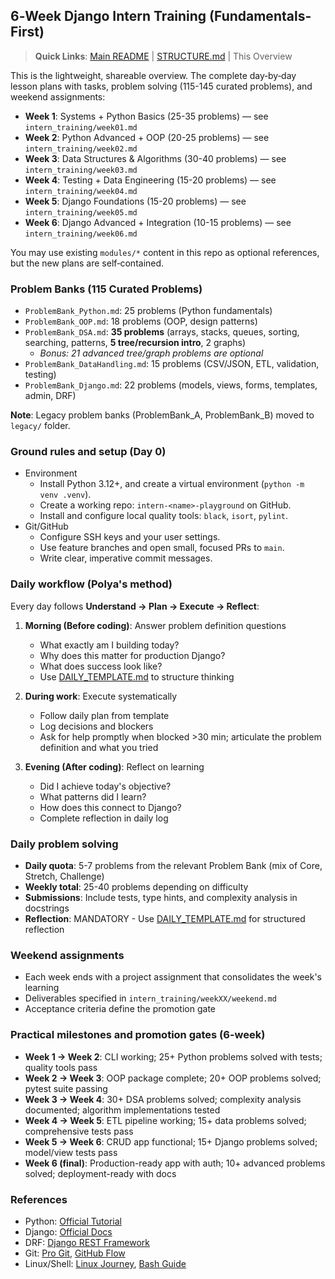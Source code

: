 ## 6‑Week Django Intern Training (Fundamentals-First)

> **Quick Links**: [Main README](../README.md) | [STRUCTURE.md](STRUCTURE.md) | This Overview

This is the lightweight, shareable overview. The complete day‑by‑day lesson plans with tasks, problem solving (115-145 curated problems), and weekend assignments:

- **Week 1**: Systems + Python Basics (25-35 problems) — see `intern_training/week01.md`
- **Week 2**: Python Advanced + OOP (20-25 problems) — see `intern_training/week02.md`
- **Week 3**: Data Structures & Algorithms (30-40 problems) — see `intern_training/week03.md`
- **Week 4**: Testing + Data Engineering (15-20 problems) — see `intern_training/week04.md`
- **Week 5**: Django Foundations (15-20 problems) — see `intern_training/week05.md`
- **Week 6**: Django Advanced + Integration (10-15 problems) — see `intern_training/week06.md`

You may use existing `modules/*` content in this repo as optional references, but the new plans are self‑contained.

### Problem Banks (115 Curated Problems)
- `ProblemBank_Python.md`: 25 problems (Python fundamentals)
- `ProblemBank_OOP.md`: 18 problems (OOP, design patterns)
- `ProblemBank_DSA.md`: **35 problems** (arrays, stacks, queues, sorting, searching, patterns, **5 tree/recursion intro**, 2 graphs)
  - *Bonus: 21 advanced tree/graph problems are optional*
- `ProblemBank_DataHandling.md`: 15 problems (CSV/JSON, ETL, validation, testing)
- `ProblemBank_Django.md`: 22 problems (models, views, forms, templates, admin, DRF)

**Note**: Legacy problem banks (ProblemBank_A, ProblemBank_B) moved to `legacy/` folder.

### Ground rules and setup (Day 0)
- Environment
  - Install Python 3.12+, and create a virtual environment (`python -m venv .venv`).
  - Create a working repo: `intern-<name>-playground` on GitHub.
  - Install and configure local quality tools: `black`, `isort`, `pylint`.
- Git/GitHub
  - Configure SSH keys and your user settings.
  - Use feature branches and open small, focused PRs to `main`.
  - Write clear, imperative commit messages.

### Daily workflow (Polya's method)

Every day follows **Understand → Plan → Execute → Reflect**:

1. **Morning (Before coding)**: Answer problem definition questions
   - What exactly am I building today?
   - Why does this matter for production Django?
   - What does success look like?
   - Use [DAILY_TEMPLATE.md](DAILY_TEMPLATE.md) to structure thinking

2. **During work**: Execute systematically
   - Follow daily plan from template
   - Log decisions and blockers
   - Ask for help promptly when blocked >30 min; articulate the problem definition and what you tried

3. **Evening (After coding)**: Reflect on learning
   - Did I achieve today's objective?
   - What patterns did I learn?
   - How does this connect to Django?
   - Complete reflection in daily log

### Daily problem solving
- **Daily quota**: 5-7 problems from the relevant Problem Bank (mix of Core, Stretch, Challenge)
- **Weekly total**: 25-40 problems depending on difficulty
- **Submissions**: Include tests, type hints, and complexity analysis in docstrings
- **Reflection**: MANDATORY - Use [DAILY_TEMPLATE.md](DAILY_TEMPLATE.md) for structured reflection

### Weekend assignments
- Each week ends with a project assignment that consolidates the week's learning
- Deliverables specified in `intern_training/weekXX/weekend.md`
- Acceptance criteria define the promotion gate

### Practical milestones and promotion gates (6-week)
- **Week 1 → Week 2**: CLI working; 25+ Python problems solved with tests; quality tools pass
- **Week 2 → Week 3**: OOP package complete; 20+ OOP problems solved; pytest suite passing
- **Week 3 → Week 4**: 30+ DSA problems solved; complexity analysis documented; algorithm implementations tested
- **Week 4 → Week 5**: ETL pipeline working; 15+ data problems solved; comprehensive tests pass
- **Week 5 → Week 6**: CRUD app functional; 15+ Django problems solved; model/view tests pass
- **Week 6 (final)**: Production-ready app with auth; 10+ advanced problems solved; deployment-ready with docs


### References
- Python: [Official Tutorial](https://docs.python.org/3/tutorial/)
- Django: [Official Docs](https://docs.djangoproject.com/en/stable/)
- DRF: [Django REST Framework](https://www.django-rest-framework.org/)
- Git: [Pro Git](https://git-scm.com/book/en/v2), [GitHub Flow](https://docs.github.com/en/get-started/using-github/github-flow)
- Linux/Shell: [Linux Journey](https://linuxjourney.com/), [Bash Guide](https://mywiki.wooledge.org/BashGuide)

